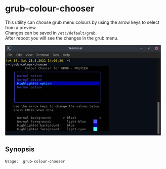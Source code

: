 # grub-colour-chooser

This utility can choose grub menu colours by using the arrow keys to select from a preview.<br>
Changes can be saved in `/etc/default/grub`.<br>
After reboot you will see the changes in the grub menu.

![](grub-colour-chooser.png)

## Synopsis
```
Usage:  grub-colour-chooser
```
